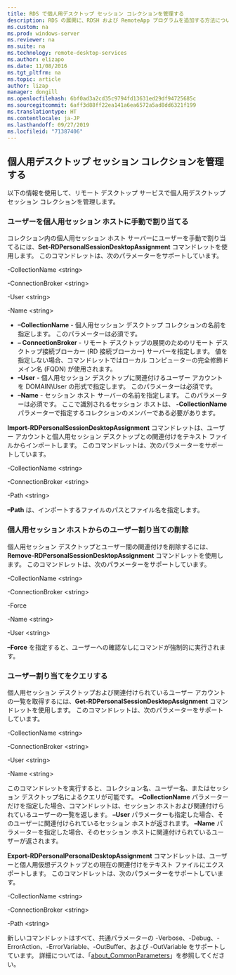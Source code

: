 ```yaml
---
title: RDS で個人用デスクトップ セッション コレクションを管理する
description: RDS の展開に、RDSH および RemoteApp プログラムを追加する方法について説明します。
ms.custom: na
ms.prod: windows-server
ms.reviewer: na
ms.suite: na
ms.technology: remote-desktop-services
ms.author: elizapo
ms.date: 11/08/2016
ms.tgt_pltfrm: na
ms.topic: article
author: lizap
manager: dongill
ms.openlocfilehash: 6bf0ad3a2cd35c9794fd13631ed29df94725685c
ms.sourcegitcommit: 6aff3d88ff22ea141a6ea6572a5ad8dd6321f199
ms.translationtype: HT
ms.contentlocale: ja-JP
ms.lasthandoff: 09/27/2019
ms.locfileid: "71387406"
---
```

## <a name="manage-your-personal-desktop-session-collections"></a>個人用デスクトップ セッション コレクションを管理する

以下の情報を使用して、リモート デスクトップ サービスで個人用デスクトップ セッション コレクションを管理します。

### <a name="manually-assign-a-user-to-a-personal-session-host"></a>ユーザーを個人用セッション ホストに手動で割り当てる
コレクション内の個人用セッション ホスト サーバーにユーザーを手動で割り当てるには、**Set-RDPersonalSessionDesktopAssignment** コマンドレットを使用します。 このコマンドレットは、次のパラメーターをサポートしています。

-CollectionName \<string\>

-ConnectionBroker \<string\> 

-User \<string\>

-Name \<string\>

- **–CollectionName** - 個人用セッション デスクトップ コレクションの名前を指定します。 このパラメーターは必須です。
- **– ConnectionBroker** - リモート デスクトップの展開のためのリモート デスクトップ接続ブローカー (RD 接続ブローカー) サーバーを指定します。 値を指定しない場合、コマンドレットではローカル コンピューターの完全修飾ドメイン名 (FQDN) が使用されます。
- **–User** - 個人用セッション デスクトップに関連付けるユーザー アカウントを DOMAIN\User の形式で指定します。 このパラメーターは必須です。
- **–Name** - セッション ホスト サーバーの名前を指定します。 このパラメーターは必須です。 ここで識別されるセッション ホストは、 **-CollectionName** パラメーターで指定するコレクションのメンバーである必要があります。

**Import-RDPersonalSessionDesktopAssignment** コマンドレットは、ユーザー アカウントと個人用セッション デスクトップとの関連付けをテキスト ファイルからインポートします。 このコマンドレットは、次のパラメーターをサポートしています。

-CollectionName \<string\>

-ConnectionBroker \<string\>

-Path \<string>

**–Path** は、インポートするファイルのパスとファイル名を指定します。
 
### <a name="removing-a-user-assignment-from-a-personal-session-host"></a>個人用セッション ホストからのユーザー割り当ての削除
個人用セッション デスクトップとユーザー間の関連付けを削除するには、**Remove-RDPersonalSessionDesktopAssignment** コマンドレットを使用します。 このコマンドレットは、次のパラメーターをサポートしています。

-CollectionName \<string\>

-ConnectionBroker \<string\>

-Force

-Name \<string\>

-User \<string\>

**–Force** を指定すると、ユーザーへの確認なしにコマンドが強制的に実行されます。

### <a name="query-user-assignments"></a>ユーザー割り当てをクエリする
個人用セッション デスクトップおよび関連付けられているユーザー アカウントの一覧を取得するには、**Get-RDPersonalSessionDesktopAssignment** コマンドレットを使用します。 このコマンドレットは、次のパラメーターをサポートしています。

-CollectionName \<string\>

-ConnectionBroker \<string\>

-User \<string\>

-Name \<string\>

このコマンドレットを実行すると、コレクション名、ユーザー名、またはセッション デスクトップ名によるクエリが可能です。 **–CollectionName** パラメーターだけを指定した場合、コマンドレットは、セッション ホストおよび関連付けられているユーザーの一覧を返します。 **–User** パラメーターも指定した場合、そのユーザーに関連付けられているセッション ホストが返されます。 **–Name** パラメーターを指定した場合、そのセッション ホストに関連付けられているユーザーが返されます。 


**Export-RDPersonalPersonalDesktopAssignment** コマンドレットは、ユーザーと個人用仮想デスクトップとの現在の関連付けをテキスト ファイルにエクスポートします。 このコマンドレットは、次のパラメーターをサポートしています。

-CollectionName \<string\>

-ConnectionBroker \<string\>

-Path \<string\>


新しいコマンドレットはすべて、共通パラメーターの -Verbose、-Debug、-ErrorAction、-ErrorVariable、-OutBuffer、および -OutVariable をサポートしています。 詳細については、「[about_CommonParameters](https://go.microsoft.com/fwlink/p/?LinkID=113216)」を参照してください。

